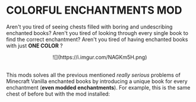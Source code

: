 # COLORFUL ENCHANTMENTS MOD

Aren't you tired of seeing chests filled with boring and undescribing enchanted books?
Aren't you tired of looking through every single book to find the correct enchantment?
Aren't you tired of having enchanted books with just <b>ONE COLOR</b> ?

<center>
![](https://i.imgur.com/NAGKm5H.png)
</center>
<br>

This mods solves all the previous mentioned <i>really serious</i> problems of Minecraft Vanilla enchanted books by introducing a unique book for every enchantment (<b>even modded enchantments</b>).  For example, this is the same chest of before but with the mod installed:

